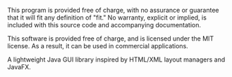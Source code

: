 This program is provided free of charge, with no assurance or guarantee that it
will fit any definition of "fit." No warranty, explicit or implied, is included
with this source code and accompanying documentation. 

This software is provided free of charge, and is licensed under the MIT license.
As a result, it can be used in commercial applications. 

A lightweight Java GUI library inspired by HTML/XML layout managers and JavaFX. 
